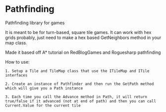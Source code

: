 # Pathfinding
Pathfinding library for games

It is meant to be for turn-based, square tile games. It can work with hex grids probably, just need to make a hex based GetNeighbors method in your map class.

Made it based off A* tutorial on RedBlogGames and Roguesharp pathfinding

How to use:

    1. Setup a Tile and TileMap class that use the ITileMap and ITile interfaces
    
    2. Create an instance of Pathfinder and then run the GetPath method which will give you a Path instance
    
    3. Each time you call the Advance method in Path, it will return true/false if it advanced (not at end of path) and then you can call Current.Value for the current tile
